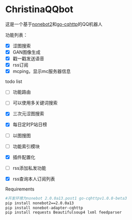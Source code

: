 # ChristinaQQbot

这是一个基于[nonebot2](https://github.com/nonebot/nonebot2)和[go-cqhttp](https://github.com/Mrs4s/go-cqhttp)的QQ机器人

功能列表：

- [x] 涩图搜索
- [x] GAN图像生成
- [x] 戳一戳发送语音
- [x] rss订阅
- [x] mcping，显示mc服务器信息

todo list

- [ ] 功能路由

- [ ] 可以使用多关键词搜索
- [x] 三次元涩图搜索
- [x] 每日定时P站日榜
- [ ] 以图搜图
- [ ] 功能索引模块
- [x] 插件配置化
- [ ] rss添加私发功能
- [x] rss查询本人订阅列表

Requirements

```sh
#开发环境为nonebot 2.0.0a13.post1 go-cqhttpv1.0.0-beta3
pip install nonebot2==2.0.0a13
pip install nonebot-adapter-cqhttp
pip install requests Beautifulsoup4 lxml feedparser
```

